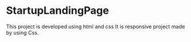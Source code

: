 # StartupLandingPage

This project is developed using html and css
It is responsive project made by using Css.

